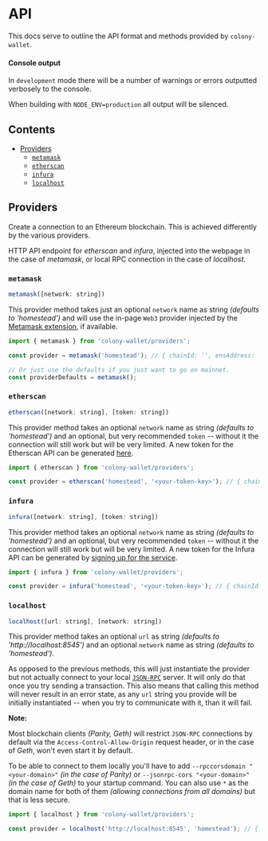 # API

This docs serve to outline the API format and methods provided by `colony-wallet`.

#### Console output

In `development` mode there will be a number of warnings or errors outputted verbosely to the console.

When building with `NODE_ENV=production` all output will be silenced.

## Contents

* [Providers](#Providers)
  * [`metamask`](#metamask)
  * [`etherscan`](#etherscan)
  * [`infura`](#infura)
  * [`localhost`](#localhost)

## Providers

Create a connection to an Ethereum blockchain. This is achieved differently by the various providers.

HTTP API endpoint for _etherscan_ and _infura_, injected into the webpage in the case of _metamask_, or local RPC connection in the case of _localhost_.

### `metamask`

```js
metamask([network: string])
```

This provider method takes just an optional `network` name as string _(defaults to 'homestead')_ and will use the in-page `Web3` provider injected by the [Metamask extension](https://github.com/MetaMask/metamask-extension), if available.

```js
import { metamask } from 'colony-wallet/providers';

const provider = metamask('homestead'); // { chainId: '', ensAddress: '', ... }

// Or just use the defaults if you just want to go on mainnet.
const providerDefaults = metamask();
```

### `etherscan`

```js
etherscan([network: string], [token: string])
```

This provider method takes an optional `network` name as string _(defaults to 'homestead')_ and an optional, but very recommended `token` -- without it the connection will still work but will be very limited. A new token for the Etherscan API can be generated [here](https://etherscan.io/myapikey).

```js
import { etherscan } from 'colony-wallet/providers';

const provider = etherscan('homestead', '<your-token-key>'); // { chainId: '', ensAddress: '', ... }

```

### `infura`

```js
infura([network: string], [token: string])
```

This provider method takes an optional `network` name as string _(defaults to 'homestead')_ and an optional, but very recommended `token` -- without it the connection will still work but will be very limited. A new token for the Infura API can be generated by [signing up for the service](https://infura.io/signup).

```js
import { infura } from 'colony-wallet/providers';

const provider = infura('homestead', '<your-token-key>'); // { chainId: '', ensAddress: '', ... }
```

### `localhost`

```js
localhost([url: string], [network: string])
```

This provider method takes an optional `url` as string _(defaults to 'http://localhost:8545')_ and an optional `network` name as string _(defaults to 'homestead')_.

As opposed to the previous methods, this will just instantiate the provider but not actually connect to your local [`JSON-RPC`](http://www.jsonrpc.org/specification) server. It will only do that once you try sending a transaction. This also means that calling this method will never result in an error state, as any `url` string you provide will be initially instantiated -- when you try to communicate with it, than it will fail.

**Note:**

Most blockchain clients _(Parity, Geth)_ will restrict `JSON-RPC` connections by default via the `Access-Control-Allow-Origin` request header, or in the case of _Geth_, won't even start it by default.

To be able to connect to them locally you'll have to add `--rpccorsdomain "<your-domain>"` _(in the case of Parity)_ or `--jsonrpc-cors "<your-domain>"` _(in the case of Geth)_ to your startup command. You can also use `*` as the domain name for both of them _(allowing connections from all domains)_ but that is less secure.

```js
import { localhost } from 'colony-wallet/providers';

const provider = localhost('http://localhost:8545', 'homestead'); // { chainId: '', ensAddress: '', ... }
```
